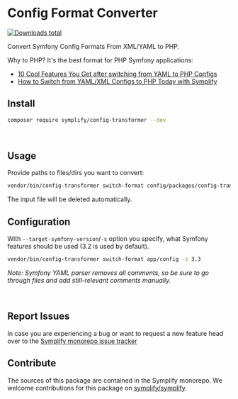 # Config Format Converter

[![Downloads total](https://img.shields.io/packagist/dt/symplify/config-transformer.svg?style=flat-square)](https://packagist.org/packages/symplify/config-transformer/stats)

Convert Symfony Config Formats From XML/YAML to PHP.

Why to PHP? It's the best format for PHP Symfony applications:

* [10 Cool Features You Get after switching from YAML to PHP Configs](https://tomasvotruba.com/blog/2020/07/16/10-cool-features-you-get-after-switching-from-yaml-to-php-configs/)
* [How to Switch from YAML/XML Configs to PHP Today with Symplify](https://tomasvotruba.com/blog/2020/07/27/how-to-switch-from-yaml-xml-configs-to-php-today-with-migrify/)

## Install

```bash
composer require symplify/config-transformer --dev
```

<br>

## Usage

Provide paths to files/dirs you want to convert:

```bash
vendor/bin/config-transformer switch-format config/packages/config-transformer.yaml app/config
```

The input file will be deleted automatically.

## Configuration

With `--target-symfony-version`/`-s` option you specify, what Symfony features should be used (3.2 is used by default).

```bash
vendor/bin/config-transformer switch-format app/config -s 3.3
```

*Note: Symfony YAML parser removes all comments, so be sure to go through files and add still-relevant comments manually.*

<br>

## Report Issues

In case you are experiencing a bug or want to request a new feature head over to the [Symplify monorepo issue tracker](https://github.com/symplify/symplify/issues)

## Contribute

The sources of this package are contained in the Symplify monorepo. We welcome contributions for this package on [symplify/symplify](https://github.com/symplify/symplify).
